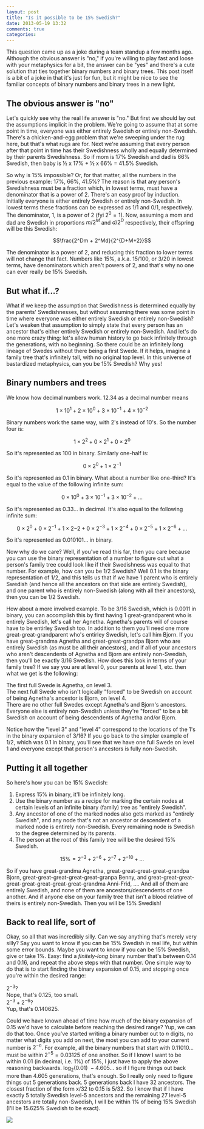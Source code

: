 ```yaml
---
layout: post
title: "Is it possible to be 15% Swedish?"
date: 2013-05-19 13:32
comments: true
categories: 
---
```

This question came up as a joke during a team standup a few months ago.  Although the obvious answer is "no," if you're willing to play fast and loose with your metaphysics for a bit, the answer can be "yes" and there's a cute solution that ties together binary numbers and binary trees.  This post itself is a bit of a joke in that it's just for fun, but it might be nice to see the familiar concepts of binary numbers and binary trees in a new light.

## The obvious answer is "no"

Let's quickly see why the real life answer is "no."  But first we should lay out the assumptions implicit in the problem.  We're going to assume that at some point in time, everyone was either entirely Swedish or entirely non-Swedish.  There's a chicken-and-egg problem that we're sweeping under the rug here, but that's what rugs are for.  Next we're assuming that every person after that point in time has their Swedishness wholly and equally determined by their parents Swedishness.  So if mom is 17% Swedish and dad is 66% Swedish, then baby is ½ x 17% + ½ x 66% = 41.5% Swedish.
<!--more-->

So why is 15% impossible?  Or, for that matter, all the numbers in the previous example: 17%, 66%, 41.5%?  The reason is that any person's Swedishness must be a fraction which, in lowest terms, must have a denominator that is a power of 2.  There's an easy proof by induction.  Initially everyone is either entirely Swedish or entirely non-Swedish.  In lowest terms these fractions can be expressed as 1/1 and 0/1, respectively.  The denominator, 1, is a power of 2 (fyi $2^0 = 1$).  Now, assuming a mom and dad are Swedish in proportions $m/2^M$ and $d/2^D$ respectively, their offspring will be this Swedish:

$$\frac{2^Dm + 2^Md}{2^{D+M+2}}$$

The denominator is a power of 2, and reducing this fraction to lower terms will not change that fact.  Numbers like 15%, a.k.a. 15/100, or 3/20 in lowest terms, have denominators which aren't powers of 2, and that's why no one can ever really be 15% Swedish.

## But what if...?

What if we keep the assumption that Swedishness is determined equally by the parents' Swedishnesses, but without assuming there was some point in time where everyone was either entirely Swedish or entirely non-Swedish?  Let's weaken that assumption to simply state that every person has an ancestor that's either entirely Swedish or entirely non-Swedish.  And let's do one more crazy thing: let's allow human history to go back infinitely through the generations, with no beginning.  So there could be an infinitely long lineage of Swedes without there being a first Swede.  If it helps, imagine a family tree that's infinitely tall, with no original top level.  In this universe of bastardized metaphysics, can you be 15% Swedish?  Why yes!

## Binary numbers and trees

We know how decimal numbers work.  12.34 as a decimal number means

$$1 \times 10^1 + 2 \times 10^0 + 3 \times 10^{-1} + 4 \times 10^{-2}$$

Binary numbers work the same way, with 2's instead of 10's.  So the number four is:

$$1 \times 2^2 + 0 \times 2^1 + 0 \times 2^0$$

So it's represented as $100$ in binary.  Similarly one-half is:

$$0 \times 2^0 + 1 \times 2^{-1}$$

So it's represented as $0.1$ in binary.  What about a number like one-third?  It's equal to the value of the following infinite sum:

$$0 \times 10^0 + 3\times 10^{-1} + 3\times 10^{-2} + \dots$$

So it's represented as $0.33...$ in decimal.  It's also equal to the following infinite sum:

$$0 \times 2^0 + 0 \times 2^{-1} + 1 \times 2{-2} + 0 \times 2^{-3} + 1 \times 2^{-4} + 0 \times 2^{-5} + 1 \times 2^{-6} + \dots$$

So it's represented as $0.010101...$ in binary. 

Now why do we care?  Well, if you've read this far, then you care because you can use the binary representation of a number to figure out what a person's family tree could look like if their Swedishness was equal to that number.  For example, how can you be $1/2$ Swedish?  Well $0.1$ is the binary representation of $1/2$, and this tells us that if we have 1 parent who is entirely Swedish (and hence all the ancestors on that side are entirely Swedish), and one parent who is entirely non-Swedish (along with all their ancestors), then you can be 1/2 Swedish.  

How about a more involved example.  To be $3/16$ Swedish, which is $0.0011$ in binary, you can accomplish this by first having 1 great-grandparent who is entirely Swedish, let's call her Agnetha.  Agnetha's parents will of course have to be entirley Swedish too.  In addition to them you'll need one more great-great-grandparent who's entirley Swedish, let's call him Bjorn.  If you have great-grandma Agnetha and great-great-grandpa Bjorn who are entirely Swedish (as must be all their ancestors), and if all of your ancestors who aren't descendents of Agnetha and Bjorn are entirely non-Swedish, then you'll be exactly $3/16$ Swedish.  How does this look in terms of your family tree?  If we say you are at level 0, your parents at level 1, etc. then what we get is the following:

The first full Swede is Agnetha, on level 3.  
The next full Swede who isn't logically "forced" to be Swedish on account of being Agnetha's ancestor is Bjorn, on level 4.  
There are no other full Swedes except Agnetha's and Bjorn's ancestors.  
Everyone else is entirely non-Swedish unless they're "forced" to be a bit Swedish on account of being descendents of Agnetha and/or Bjorn.

Notice how the "level 3" and "level 4" correspond to the locations of the 1's in the binary expansion of 3/16?  If you go back to the simpler example of 1/2, which was $0.1$ in binary, you'll see that we have one full Swede on level 1 and everyone except that person's ancestors is fully non-Swedish.

## Putting it all together

So here's how you can be 15% Swedish:

1. Express 15% in binary, it'll be infinitely long.
1. Use the binary number as a recipe for marking the certain nodes at certain levels of an infinite binary (family) tree as "entirely Swedish".
1. Any ancestor of one of the marked nodes also gets marked as "entirely Swedish", and any node that's not an ancestor or descendent of a marked node is entirely non-Swedish.  Every remaining node is Swedish to the degree determined by its parents.
1. The person at the root of this family tree will be the desired 15% Swedish.

$$15\% = 2^{-3} + 2^{-6} + 2^{-7} + 2^{-10} + \dots$$

So if you have great-grandma Agnetha, great-great-great-great-grandpa Bjorn, great-great-great-great-great-granpa Benny, and great-great-great-great-great-great-great-great-grandma Anni-Frid, ....  And all of them are entirely Swedish, and none of them are ancestors/descendents of one another.  And if anyone else on your family tree that isn't a blood relative of theirs is entirely non-Swedish.  Then you will be 15% Swedish!

## Back to real life, sort of

Okay, so all that was incredibly silly.  Can we say anything that's merely very silly?  Say you want to know if you can be 15% Swedish in real life, but within some error bounds.  Maybe you want to know if you can be 15% Swedish, give or take 1%.  Easy: find a *finitely-long* binary number that's between 0.14 and 0.16, and repeat the above steps with that number.  One simple way to do that is to start finding the binary expansion of 0.15, and stopping once you're within the desired range:

$2^{-3}$?  
Nope, that's 0.125, too small.  
$2^{-3} + 2^{-6}$?  
Yup, that's 0.140625.

Could we have known ahead of time how much of the binary expansion of 0.15 we'd have to calculate before reaching the desired range?  Yup, we can do that too.  Once you've started writing a binary number out to $n$ digits, no matter what digits you add on next, the most you can add to your current number is $2^{-n}$.  For example, all the binary numbers that start with $0.11010...$ must be within $2^{-5} = 0.03125$ of one another.  So if I know I want to be within $0.01$ (in decimal, i.e. 1%) of 15%, I just have to apply the above reasoning backwards.  $\log _2(0.01) ~ -4.605...$ so if I figure things out back more than 4.605 generations, that's enough.  So I really only need to figure things out 5 generations back.  5 generations back I have 32 ancestors.  The closest fraction of the form x/32 to 0.15 is 5/32.  So I know that if I have exactly 5 totally Swedish level-5 ancestors and the remaining 27 level-5 ancestors are totally non-Swedish, I will be within 1% of being 15% Swedish (I'll be 15.625% Swedish to be exact).

![](http://images3.wikia.nocookie.net/__cb20080726160313/muppet/images/thumb/3/34/Swedishchef-myspace.jpg/300px-Swedishchef-myspace.jpg)
